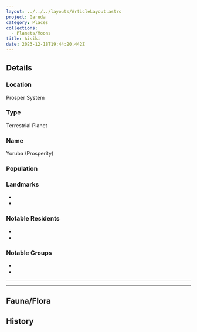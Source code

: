```yaml
---
layout: ../../../layouts/ArticleLayout.astro
project: Garuda
category: Places
collections:
  - Planets/Moons
title: Aisiki
date: 2023-12-18T19:44:20.442Z
---
```

## Details

### Location

Prosper System

### Type

Terrestrial Planet

### Name

Yoruba (Prosperity)

### Population



### Landmarks
* 
* 

### Notable Residents
* 
* 

### Notable Groups  
* 
* 

[use double horizontal rule to add a details pane]::
_____
_____

## Fauna/Flora

## History
